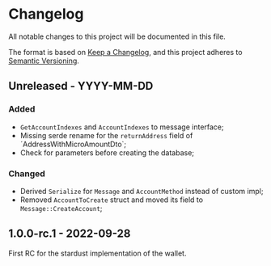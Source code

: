# Changelog

All notable changes to this project will be documented in this file.

The format is based on [Keep a Changelog](https://keepachangelog.com/en/1.0.0/),
and this project adheres to [Semantic Versioning](https://semver.org/spec/v2.0.0.html).

<!-- ## Unreleased - YYYY-MM-DD

### Added

### Changed

### Deprecated

### Removed

### Fixed

### Security -->

## Unreleased - YYYY-MM-DD

### Added

- `GetAccountIndexes` and `AccountIndexes` to message interface;
- Missing serde rename for the `returnAddress` field of ´AddressWithMicroAmountDto`;
- Check for parameters before creating the database;

### Changed

- Derived `Serialize` for `Message` and `AccountMethod` instead of custom impl;
- Removed `AccountToCreate` struct and moved its field to `Message::CreateAccount`;

## 1.0.0-rc.1 - 2022-09-28

First RC for the stardust implementation of the wallet.
